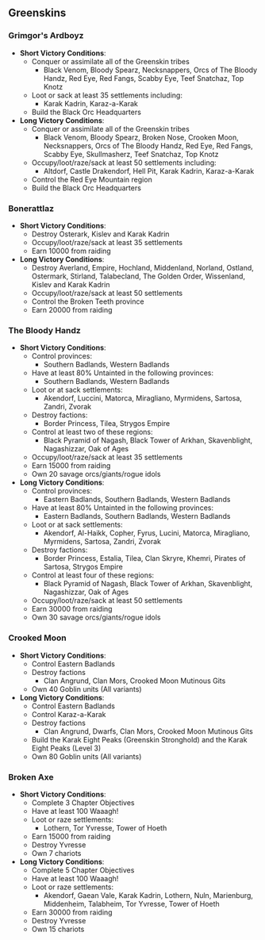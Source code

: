 ## Greenskins

### Grimgor's Ardboyz

* **Short Victory Conditions**:
	* Conquer or assimilate all of the Greenskin tribes
	    * Black Venom, Bloody Spearz, Necksnappers, Orcs of The Bloody Handz, Red Eye, Red Fangs, Scabby Eye, Teef 
	    Snatchaz, Top Knotz
	* Loot or sack at least 35 settlements including:
	    * Karak Kadrin, Karaz-a-Karak
 	* Build the Black Orc Headquarters
* **Long Victory Conditions**:
	* Conquer or assimilate all of the Greenskin tribes
	    * Black Venom, Bloody Spearz, Broken Nose, Crooken Moon, Necksnappers, Orcs of The Bloody Handz, Red Eye, Red 
	    Fangs, Scabby Eye, Skullmasherz, Teef Snatchaz, Top Knotz
	* Occupy/loot/raze/sack at least 50 settlements including:
	    * Altdorf, Castle Drakendorf, Hell Pit, Karak Kadrin, Karaz-a-Karak
	* Control the Red Eye Mountain region
	* Build the Black Orc Headquarters

### Bonerattlaz

* **Short Victory Conditions**:
	* Destroy Osterark, Kislev and Karak Kadrin
	* Occupy/loot/raze/sack at least 35 settlements
	* Earn 10000 from raiding
* **Long Victory Conditions**:
	* Destroy Averland, Empire, Hochland, Middenland, Norland, Ostland, Ostermark, Stirland, Talabecland, The Golden 
	Order, Wissenland, Kislev and Karak Kadrin
	* Occupy/loot/raze/sack at least 50 settlements
	* Control the Broken Teeth province
	* Earn 20000 from raiding

### The Bloody Handz

* **Short Victory Conditions**:
    * Control provinces:
        * Southern Badlands, Western Badlands
    * Have at least 80% Untainted in the following provinces:
        * Southern Badlands, Western Badlands
	* Loot or at sack settlements:
	    * Akendorf, Luccini, Matorca, Miragliano, Myrmidens, Sartosa, Zandri, Zvorak  
	* Destroy factions:
	    * Border Princess, Tilea, Strygos Empire
	* Control at least two of these regions:
	    * Black Pyramid of Nagash, Black Tower of Arkhan, Skavenblight, Nagashizzar, Oak of Ages
	* Occupy/loot/raze/sack at least 35 settlements
	* Earn 15000 from raiding
	* Own 20 savage orcs/giants/rogue idols
* **Long Victory Conditions**:
    * Control provinces:
        * Eastern Badlands, Southern Badlands, Western Badlands
    * Have at least 80% Untainted in the following provinces:
        * Eastern Badlands, Southern Badlands, Western Badlands
	* Loot or at sack settlements:
	    * Akendorf, Al-Haikk, Copher, Fyrus, Lucini, Matorca, Miragliano, Myrmidens, Sartosa, Zandri, Zvorak  
	* Destroy factions:
	    * Border Princess, Estalia, Tilea, Clan Skryre, Khemri, Pirates of Sartosa, Strygos Empire
	* Control at least four of these regions:
	    * Black Pyramid of Nagash, Black Tower of Arkhan, Skavenblight, Nagashizzar, Oak of Ages
	* Occupy/loot/raze/sack at least 50 settlements
	* Earn 30000 from raiding
	* Own 30 savage orcs/giants/rogue idols

### Crooked Moon

* **Short Victory Conditions**:
	* Control Eastern Badlands
	* Destroy factions
	    * Clan Angrund, Clan Mors, Crooked Moon Mutinous Gits
	* Own 40 Goblin units (All variants)
* **Long Victory Conditions**:
	* Control Eastern Badlands 
	* Control Karaz-a-Karak
	* Destroy factions
	    * Clan Angrund, Dwarfs, Clan Mors, Crooked Moon Mutinous Gits
	* Build the Karak Eight Peaks (Greenskin Stronghold) and the Karak Eight Peaks (Level 3)
	* Own 80 Goblin units (All variants)

### Broken Axe

* **Short Victory Conditions**:
	* Complete 3 Chapter Objectives
	* Have at least 100 Waaagh!
	* Loot or raze settlements:
	    * Lothern, Tor Yvresse, Tower of Hoeth
	* Earn 15000 from raiding
	* Destroy Yvresse
	* Own 7 chariots
* **Long Victory Conditions**:
	* Complete 5 Chapter Objectives
	* Have at least 100 Waaagh!
	* Loot or raze settlements:
	    * Akendorf, Gaean Vale, Karak Kadrin, Lothern, Nuln, Marienburg, Middenheim, Talabheim, Tor Yvresse, Tower of 
	    Hoeth
	* Earn 30000 from raiding
	* Destroy Yvresse
	* Own 15 chariots
